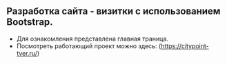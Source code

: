 ## Разработка сайта - визитки с использованием Bootstrap.
- Для ознакомления представлена главная траница.
- Посмотреть работающий проект можно здесь: (https://citypoint-tver.ru/)
